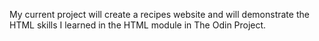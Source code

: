 My current project will create a recipes website and will demonstrate the HTML skills I learned in the HTML module in The Odin Project.